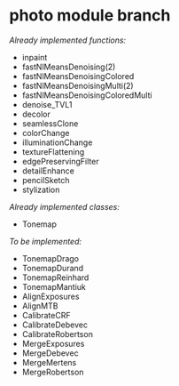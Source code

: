 photo module branch
=========================
*Already implemented functions:*
- inpaint
- fastNlMeansDenoising(2)
- fastNlMeansDenoisingColored
- fastNlMeansDenoisingMulti(2)
- fastNlMeansDenoisingColoredMulti
- denoise_TVL1
- decolor
- seamlessClone
- colorChange
- illuminationChange
- textureFlattening
- edgePreservingFilter
- detailEnhance
- pencilSketch
- stylization

*Already implemented classes:*
- Tonemap

*To be implemented:*
- TonemapDrago
- TonemapDurand
- TonemapReinhard
- TonemapMantiuk
- AlignExposures
- AlignMTB
- CalibrateCRF
- CalibrateDebevec
- CalibrateRobertson
- MergeExposures
- MergeDebevec
- MergeMertens
- MergeRobertson